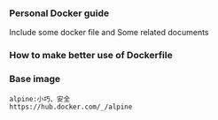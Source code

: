 ### Personal Docker guide

Include some docker file and Some related documents


### How to make better use of Dockerfile



### Base image

```
alpine:小巧、安全
https://hub.docker.com/_/alpine
```
